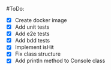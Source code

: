 #ToDo:
-[x] Create docker image
-[x] Add unit tests
-[x] Add e2e tests
-[x] Add bdd tests
-[x] Implement isHit
-[x] Fix class structure
-[X] Add println method to Console class
